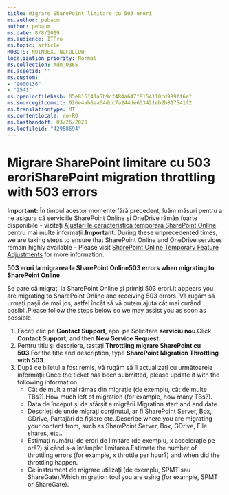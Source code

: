 ```yaml
---
title: Migrare SharePoint limitare cu 503 erori
ms.author: pebaum
author: pebaum
ms.date: 8/8/2019
ms.audience: ITPro
ms.topic: article
ROBOTS: NOINDEX, NOFOLLOW
localization_priority: Normal
ms.collection: Adm_O365
ms.assetid: ''
ms.custom:
- "9000136"
- "2541"
ms.openlocfilehash: 05e816141a5b9cf484a647f8154110cd999ff6ef
ms.sourcegitcommit: 926e4ab6aa64ddc7a244de633421eb2b817541f2
ms.translationtype: MT
ms.contentlocale: ro-RO
ms.lasthandoff: 03/26/2020
ms.locfileid: "42958694"
---
```

# <a name="sharepoint-migration-throttling-with-503-errors"></a><span data-ttu-id="f8f97-102">Migrare SharePoint limitare cu 503 erori</span><span class="sxs-lookup"><span data-stu-id="f8f97-102">SharePoint migration throttling with 503 errors</span></span>

<span data-ttu-id="f8f97-103">**Important:** În timpul acestor momente fără precedent, luăm măsuri pentru a ne asigura că serviciile SharePoint Online și OneDrive rămân foarte disponibile - vizitați [Ajustări le caracteristică temporară SharePoint Online](https://aka.ms/ODSPAdjustments) pentru mai multe informații.</span><span class="sxs-lookup"><span data-stu-id="f8f97-103">**Important**: During these unprecedented times, we are taking steps to ensure that SharePoint Online and OneDrive services remain highly available – Please visit [SharePoint Online Temporary Feature Adjustments](https://aka.ms/ODSPAdjustments) for more information.</span></span>

<span data-ttu-id="f8f97-104">**503 erori la migrarea la SharePoint Online**</span><span class="sxs-lookup"><span data-stu-id="f8f97-104">**503 errors when migrating to SharePoint Online**</span></span>

<span data-ttu-id="f8f97-105">Se pare că migrați la SharePoint Online și primiți 503 erori.</span><span class="sxs-lookup"><span data-stu-id="f8f97-105">It appears you are migrating to SharePoint Online and receiving 503 errors.</span></span> <span data-ttu-id="f8f97-106">Vă rugăm să urmați pașii de mai jos, astfel încât să vă putem ajuta cât mai curând posibil.</span><span class="sxs-lookup"><span data-stu-id="f8f97-106">Please follow the steps below so we may assist you as soon as possible.</span></span> 

1. <span data-ttu-id="f8f97-107">Faceți clic pe **Contact Support**, apoi pe Solicitare **serviciu nou**.</span><span class="sxs-lookup"><span data-stu-id="f8f97-107">Click **Contact Support**, and then **New Service Request**.</span></span>
2. <span data-ttu-id="f8f97-108">Pentru titlu și descriere, tastați **Throttling migrare SharePoint cu 503**.</span><span class="sxs-lookup"><span data-stu-id="f8f97-108">For the title and description, type **SharePoint Migration Throttling with 503**.</span></span>
3. <span data-ttu-id="f8f97-109">După ce biletul a fost remis, vă rugăm să îl actualizați cu următoarele informații:</span><span class="sxs-lookup"><span data-stu-id="f8f97-109">Once the ticket has been submitted, please update it with the following information:</span></span>
    - <span data-ttu-id="f8f97-110">Cât de mult a mai rămas din migrație (de exemplu, cât de multe TBs?).</span><span class="sxs-lookup"><span data-stu-id="f8f97-110">How much left of migration (for example, how many TBs?).</span></span>
    - <span data-ttu-id="f8f97-111">Data de început și de sfârșit a migrării.</span><span class="sxs-lookup"><span data-stu-id="f8f97-111">Migration start and end date.</span></span>
    - <span data-ttu-id="f8f97-112">Descrieți de unde migrați conținutul, ar fi SharePoint Server, Box, GDrive, Partajări de fișiere etc..</span><span class="sxs-lookup"><span data-stu-id="f8f97-112">Describe where you are migrating your content from, such as SharePoint Server, Box, GDrive, File shares, etc..</span></span>
    - <span data-ttu-id="f8f97-113">Estimați numărul de erori de limitare (de exemplu, x accelerație pe oră?) și când s-a întâmplat limitarea.</span><span class="sxs-lookup"><span data-stu-id="f8f97-113">Estimate the number of throttling errors (for example, x throttle per hour?) and when did the throttling happen.</span></span>
    - <span data-ttu-id="f8f97-114">Ce instrument de migrare utilizați (de exemplu, SPMT sau ShareGate).</span><span class="sxs-lookup"><span data-stu-id="f8f97-114">Which migration tool you are using (for example, SPMT or ShareGate).</span></span>


